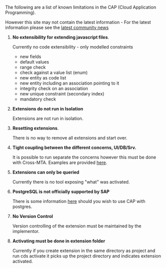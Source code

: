 The following are a list of known limitations in the CAP (Cloud Application Programming).

However this site may not contain the latest information - For the latest information please see the [latest community news](https://community.sap.com/topics/cloud-application-programming)

1. **No extensibility for extending javascript files**.

   Currently no code extensibility - only modelled constraints

   - new fields
   - default values
   - range check
   - check against a value list (enum)
   - new entity as code list
   - new entity including an association pointing to it
   - integrity check on an association
   - new unique constraint (secondary index)
   - mandatory check

2. **Extensions do not run in Isolation**

    Extensions are not run in isolation.


3. **Resetting extensions**.
   
    There is no way to remove all extensions and start over.


5. **Tight coupling between the different concerns, UI/DB/Srv.**

   It is possible to run separate the concerns however this must be done with Cross-MTA.
   Examples are provided [here](https://github.wdf.sap.corp/FE-SAMPLES/fe-samples-flp).

6. **Extensions can only be queried**

    Currently there is no tool exposing "what" was activated.


7. **PostgreSQL is not officially supported by SAP**

    There is some information [here](https://blogs.sap.com/2020/11/30/run-and-deploy-cap-with-postgresql-on-sap-cloud-platform-cloud-foundry-node.js/) should you wish to use CAP with postgres.
    

8. **No Version Control**

    Version controlling of the extension must be maintained by the implementor.


9. **Activating must be done in extension folder**

   Currently if you create extension in the same directory as project
   and run cds activate it picks up the project directory and indicates
   extension activated.
